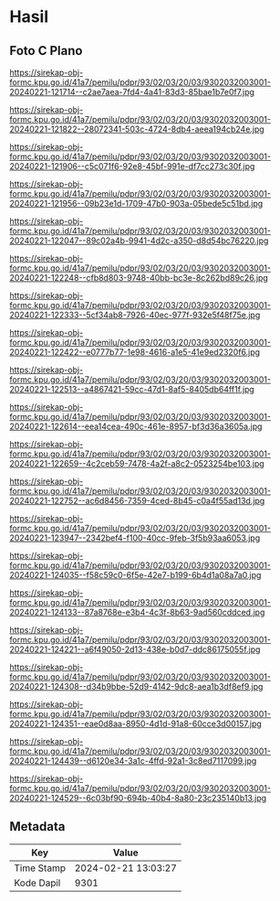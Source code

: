 # Hasil

## Foto C Plano

https://sirekap-obj-formc.kpu.go.id/41a7/pemilu/pdpr/93/02/03/20/03/9302032003001-20240221-121714--c2ae7aea-7fd4-4a41-83d3-85bae1b7e0f7.jpg

https://sirekap-obj-formc.kpu.go.id/41a7/pemilu/pdpr/93/02/03/20/03/9302032003001-20240221-121822--28072341-503c-4724-8db4-aeea194cb24e.jpg

https://sirekap-obj-formc.kpu.go.id/41a7/pemilu/pdpr/93/02/03/20/03/9302032003001-20240221-121906--c5c071f6-92e8-45bf-991e-df7cc273c30f.jpg

https://sirekap-obj-formc.kpu.go.id/41a7/pemilu/pdpr/93/02/03/20/03/9302032003001-20240221-121956--09b23e1d-1709-47b0-903a-05bede5c51bd.jpg

https://sirekap-obj-formc.kpu.go.id/41a7/pemilu/pdpr/93/02/03/20/03/9302032003001-20240221-122047--89c02a4b-9941-4d2c-a350-d8d54bc76220.jpg

https://sirekap-obj-formc.kpu.go.id/41a7/pemilu/pdpr/93/02/03/20/03/9302032003001-20240221-122248--cfb8d803-9748-40bb-bc3e-8c262bd89c26.jpg

https://sirekap-obj-formc.kpu.go.id/41a7/pemilu/pdpr/93/02/03/20/03/9302032003001-20240221-122333--5cf34ab8-7926-40ec-977f-932e5f48f75e.jpg

https://sirekap-obj-formc.kpu.go.id/41a7/pemilu/pdpr/93/02/03/20/03/9302032003001-20240221-122422--e0777b77-1e98-4616-a1e5-41e9ed2320f6.jpg

https://sirekap-obj-formc.kpu.go.id/41a7/pemilu/pdpr/93/02/03/20/03/9302032003001-20240221-122513--a4867421-59cc-47d1-8af5-8405db64ff1f.jpg

https://sirekap-obj-formc.kpu.go.id/41a7/pemilu/pdpr/93/02/03/20/03/9302032003001-20240221-122614--eea14cea-490c-461e-8957-bf3d36a3605a.jpg

https://sirekap-obj-formc.kpu.go.id/41a7/pemilu/pdpr/93/02/03/20/03/9302032003001-20240221-122659--4c2ceb59-7478-4a2f-a8c2-0523254be103.jpg

https://sirekap-obj-formc.kpu.go.id/41a7/pemilu/pdpr/93/02/03/20/03/9302032003001-20240221-122752--ac6d8456-7359-4ced-8b45-c0a4f55ad13d.jpg

https://sirekap-obj-formc.kpu.go.id/41a7/pemilu/pdpr/93/02/03/20/03/9302032003001-20240221-123947--2342bef4-f100-40cc-9feb-3f5b93aa6053.jpg

https://sirekap-obj-formc.kpu.go.id/41a7/pemilu/pdpr/93/02/03/20/03/9302032003001-20240221-124035--f58c59c0-6f5e-42e7-b199-6b4d1a08a7a0.jpg

https://sirekap-obj-formc.kpu.go.id/41a7/pemilu/pdpr/93/02/03/20/03/9302032003001-20240221-124133--87a8768e-e3b4-4c3f-8b63-9ad560cddced.jpg

https://sirekap-obj-formc.kpu.go.id/41a7/pemilu/pdpr/93/02/03/20/03/9302032003001-20240221-124221--a6f49050-2d13-438e-b0d7-ddc86175055f.jpg

https://sirekap-obj-formc.kpu.go.id/41a7/pemilu/pdpr/93/02/03/20/03/9302032003001-20240221-124308--d34b9bbe-52d9-4142-9dc8-aea1b3df8ef9.jpg

https://sirekap-obj-formc.kpu.go.id/41a7/pemilu/pdpr/93/02/03/20/03/9302032003001-20240221-124351--eae0d8aa-8950-4d1d-91a8-60cce3d00157.jpg

https://sirekap-obj-formc.kpu.go.id/41a7/pemilu/pdpr/93/02/03/20/03/9302032003001-20240221-124439--d6120e34-3a1c-4ffd-92a1-3c8ed7117099.jpg

https://sirekap-obj-formc.kpu.go.id/41a7/pemilu/pdpr/93/02/03/20/03/9302032003001-20240221-124529--6c03bf90-694b-40b4-8a80-23c235140b13.jpg


## Metadata

| Key        | Value               |
| ---------- | ------------------- |
| Time Stamp | 2024-02-21 13:03:27 |
| Kode Dapil | 9301                |



